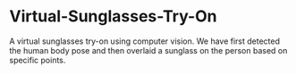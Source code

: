 # Virtual-Sunglasses-Try-On
A virtual sunglasses try-on using computer vision. We have first detected the human body pose and then overlaid a sunglass on the person based on specific points.
